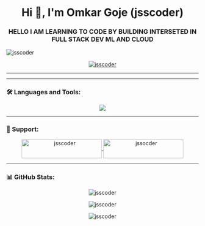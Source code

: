 <h1 align="center">Hi 👋, I'm Omkar Goje (jsscoder)</h1>
<h3 align="center">HELLO I AM LEARNING TO CODE BY BUILDING INTERSETED IN FULL STACK DEV ML AND CLOUD</h3>

<p align="left">
  <img src="https://komarev.com/ghpvc/?username=jsscoder&label=Profile%20views&color=0e75b6&style=flat" alt="jsscoder" />
</p>

<p align="center">
  <a href="https://github.com/ryo-ma/github-profile-trophy">
    <img src="https://github-profile-trophy.vercel.app/?username=jsscoder" alt="jsscoder" />
  </a>
</p>

---



---

### 🛠️ Languages and Tools:
<p align="center">
  <a href="https://skillicons.dev">
    <img src="https://skillicons.dev/icons?i=git,python,react,js,html,css,mongodb,postgres,tailwind,typescript" />
  </a>
</p>

---

### 💖 Support:
<p align="center">
  <a href="https://www.buymeacoffee.com/jsscoder">
    <img align="center" src="https://cdn.buymeacoffee.com/buttons/v2/default-yellow.png" height="50" width="210" alt="jsscoder" />
  </a>
  <a href="https://ko-fi.com/jssocder">
    <img align="center" src="https://cdn.ko-fi.com/cdn/kofi3.png?v=3" height="50" width="210" alt="jssocder" />
  </a>
</p>

---

### 📊 GitHub Stats:
<p align="center">
  <img src="https://github-readme-stats.vercel.app/api/top-langs?username=jsscoder&show_icons=true&locale=en&layout=compact" alt="jsscoder" />
</p>

<p align="center">
  <img src="https://github-readme-stats.vercel.app/api?username=jsscoder&show_icons=true&locale=en" alt="jsscoder" />
</p>

<p align="center">
  <img src="https://github-readme-streak-stats.herokuapp.com/?user=jsscoder&" alt="jsscoder" />
</p>
